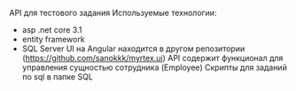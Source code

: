API для тестового задания
Используемые технологии: 
- asp .net core 3.1
- entity framework
- SQL Server
UI на Angular находится в другом репозитории (https://github.com/sanokkk/myrtex.ui)
API содержит функционал для управления сущностью сотрудника (Employee)
Скрипты для заданий по sql в папке SQL
